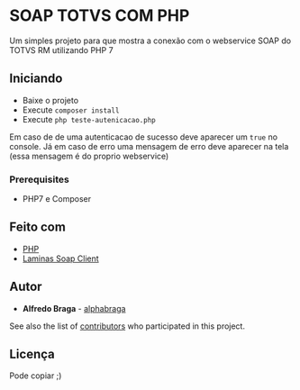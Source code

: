 # SOAP TOTVS COM PHP

Um simples projeto para que mostra a conexão com o webservice SOAP do TOTVS RM utilizando PHP 7

## Iniciando

* Baixe o projeto
* Execute `composer install`
* Execute `php teste-autenicacao.php`

Em caso de de uma autenticacao de sucesso deve aparecer um `true` no console. Já em caso de erro uma mensagem de erro deve aparecer na tela (essa mensagem é do proprio webservice)

### Prerequisites

* PHP7 e Composer

## Feito com

* [PHP](http://www.php.net)
* [Laminas Soap Client](https://docs.laminas.dev/laminas-soap/client/)

## Autor

* **Alfredo Braga** - [alphabraga](https://github.com/alphabraga)

See also the list of [contributors](https://github.com/your/project/contributors) who participated in this project.

## Licença

Pode copiar ;)